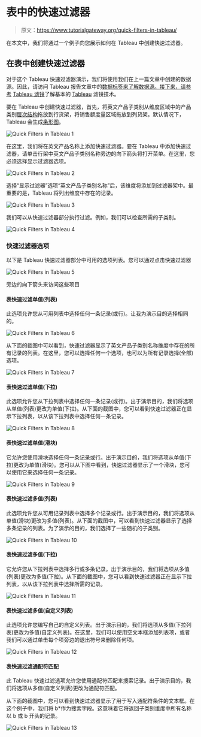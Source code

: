 # 表中的快速过滤器

> 原文：<https://www.tutorialgateway.org/quick-filters-in-tableau/>

在本文中，我们将通过一个例子向您展示如何在 Tableau 中创建快速过滤器。

## 在表中创建快速过滤器

对于这个 Tableau 快速过滤器演示，我们将使用我们在上一篇文章中创建的数据源。因此，请访问 Tableau 报告文章中的[数据标签来了解数据源。接下来，请参考](https://www.tutorialgateway.org/data-labels-in-tableau-reports/) [Tableau 滤镜](https://www.tutorialgateway.org/tableau-filters/)了解基本的 [Tableau](https://www.tutorialgateway.org/tableau/) 滤镜技术。

要在 Tableau 中创建快速过滤器，首先，将英文产品子类别从维度区域中的产品类别[层次结构](https://www.tutorialgateway.org/hierarchies-in-tableau/)拖放到行货架，将销售额度量区域拖放到列货架。默认情况下，Tableau 会生成[条形图](https://www.tutorialgateway.org/bar-chart-in-tableau/)。

![Quick Filters in Tableau 1](img/f436d6253612472029fd057341353653.png)

在这里，我们将在英文产品名称上添加快速过滤器。要在 Tableau 中添加快速过滤器，请单击行架中英文产品子类别名称旁边的向下箭头将打开菜单。在这里，您必须选择显示过滤器选项。

![Quick Filters in Tableau 2](img/8435d2ed75e402afe2ebcc97cee7554f.png)

选择“显示过滤器”选项“英文产品子类别名称”后，该维度将添加到过滤器架中。最重要的是，Tableau 将列出维度中存在的记录。

![Quick Filters in Tableau 3](img/bb8d587da8b028988b05fb88dad25dfa.png)

我们可以从快速过滤器部分执行过滤。例如，我们可以检查所需的子类别。

![Quick Filters in Tableau 4](img/2e22e25b39a97f70d3613f58fb29699e.png)

### 快速过滤器选项

以下是 Tableau 快速过滤器部分中可用的选项列表。您可以通过点击快速过滤器

![Quick Filters in Tableau 5](img/dbc76a62498dc47c5b76f5e591319774.png)

旁边的向下箭头来访问这些项目

#### 表快速过滤单值(列表)

此选项允许您从可用列表中选择任何一条记录(或行)。让我为演示目的选择相同的。

![Quick Filters in Tableau 6](img/ddacda482855f20d7c09cd5d377f2740.png)

从下面的截图中可以看到，快速过滤器显示了英文产品子类别名称维度中存在的所有记录的列表。在这里，您可以选择任何一个选项，也可以为所有记录选择(全部)选项。

![Quick Filters in Tableau 7](img/dd2452d1f28141ed08ca3cc71299a6da.png)

#### 表快速过滤单值(下拉)

此选项允许您从下拉列表中选择任何一条记录(或行)。出于演示目的，我们将选项从单值(列表)更改为单值(下拉)。从下面的截图中，您可以看到快速过滤器正在显示下拉列表，以从该下拉列表中选择任何一条记录。

![Quick Filters in Tableau 8](img/55434df4883697f516b27f10965c09e0.png)

#### 表快速过滤单值(滑块)

它允许您使用滑块选择任何一条记录或行。出于演示目的，我们将选项从单值(下拉)更改为单值(滑块)。您可以从下图中看到，快速过滤器显示了一个滑块，您可以使用它来选择任何一条记录。

![Quick Filters in Tableau 9](img/8fdbb773ccac2a9934c4ce5a5e989100.png)

#### 表快速过滤多值(列表)

此选项允许您从可用记录列表中选择多个记录或行。出于演示目的，我们将选项从单值(滑块)更改为多值(列表)。从下面的截图中，可以看到快速过滤器显示了选择多条记录的列表。为了演示的目的，我们选择了一些随机的子类别。

![Quick Filters in Tableau 10](img/1657e75e828bfc4b09329e0e51f37e10.png)

#### 表快速过滤多值(下拉)

它允许您从下拉列表中选择多行或多条记录。出于演示目的，我们将选项从多值(列表)更改为多值(下拉)。从下面的截图中，您可以看到快速过滤器正在显示下拉列表，以从该下拉列表中选择所需的记录。

![Quick Filters in Tableau 11](img/47c992427f3433f22be1594071c7f625.png)

#### 表快速过滤多值(自定义列表)

此选项允许您编写自己的自定义列表。出于演示目的，我们将选项从多值(下拉列表)更改为多值(自定义列表)。在这里，我们可以使用空文本框添加列表项，或者我们可以通过单击每个项旁边的退出符号来删除任何项。

![Quick Filters in Tableau 12](img/ca37bbbe4f9f9bada22b6b951c68e84f.png)

#### 表快速过滤通配符匹配

此 Tableau 快速过滤选项允许您使用通配符匹配来搜索记录。出于演示目的，我们将选项从多值(自定义列表)更改为通配符匹配。

从下面的截图中，您可以看到快速过滤器显示了用于写入通配符条件的文本框。在这个例子中，我们将 b*作为搜索字段。这意味着它将返回子类别维度中所有名称以 b 或 b 开头的记录。

![Quick Filters in Tableau 13](img/e47b843223bfd1480e11276063d26305.png)